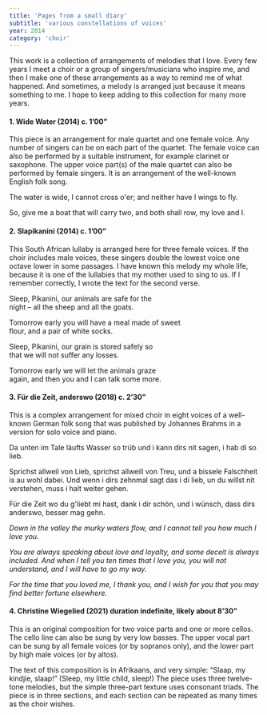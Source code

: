 ```yaml
---
title: 'Pages from a small diary'
subtitle: 'various constellations of voices'
year: 2014
category: 'choir'
---
```


This work is a collection of arrangements of melodies that I love. Every few years I meet a choir or a group of singers/musicians who inspire me, and then I make one of these arrangements as a way to remind me of what happened. And sometimes, a melody is arranged just because it means something to me. I hope to keep adding to this collection for many more years.

#### 1. Wide Water (2014) c. 1’00”
This piece is an arrangement for male quartet and one female voice. Any number of singers can be on each part of the quartet. The female voice can also be performed by a suitable instrument, for example clarinet or saxophone. The upper voice part(s) of the male quartet can also be performed by female singers. It is an arrangement of the well-known English folk song.

The water is wide, I cannot cross o'er; and neither have I wings to fly.

So, give me a boat that will carry two, and both shall row, my love and I.

#### 2. Slapikanini (2014) c. 1’00”
This South African lullaby is arranged here for three female voices. If the choir includes male voices, these singers double the lowest voice one octave lower in some passages. I have known this melody my whole life, because it is one of the lullabies that my mother used to sing to us. If I remember correctly, I wrote the text for the second verse.

Sleep, Pikanini, our animals are safe for the  
night – all the sheep and all the goats.

Tomorrow early you will have a meal made of sweet  
flour, and a pair of white socks.

Sleep, Pikanini, our grain is stored safely so  
that we will not suffer any losses.

Tomorrow early we will let the animals graze  
again, and then you and I can talk some more.

#### 3. Für die Zeit, anderswo (2018) c. 2’30”
This is a complex arrangement for mixed choir in eight voices of a well-known German folk song that was published by Johannes Brahms in a version for solo voice and piano.

Da unten im Tale läufts Wasser so trüb und i kann dirs nit sagen, i hab di so lieb.

Sprichst allweil von Lieb, sprichst allweill von
Treu, und a bissele Falschheit is au wohl dabei.
Und wenn i dirs zehnmal sagt das i di lieb,
un du willst nit verstehen, muss i halt weiter gehen.

Für die Zeit wo du g'liebt mi hast, dank i dir schön, und i wünsch, dass dirs anderswo, besser mag gehn.

<i>Down in the valley the murky waters flow,
and I cannot tell you how much I love you.

You are always speaking about love and loyalty, and some deceit is always included.
And when I tell you ten times that I love you, you will not understand, and I will have to go my way.

For the time that you loved me, I thank you, and I wish for you that you may find better fortune elsewhere.</i>

#### 4. Christine Wiegelied (2021) duration indefinite, likely about 8’30”

This is an original composition for two voice parts and one or more cellos. The cello line can also be sung by very low basses. The upper vocal part can be sung by all female voices (or by sopranos only), and the lower part by high male voices (or by altos).

The text of this composition is in Afrikaans, and very simple: “Slaap, my kindjie, slaap!” (Sleep, my little child, sleep!) The piece uses three twelve-tone melodies, but the simple three-part texture uses consonant triads. The piece is in three sections, and each section can be repeated as many times as the choir wishes.